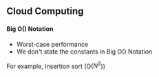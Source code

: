 ## Cloud Computing

#### Big O() Notation

* Worst-case performance
* We don't state the constants in Big O() Notation

For example, Insertion sort (O($N^2$))
